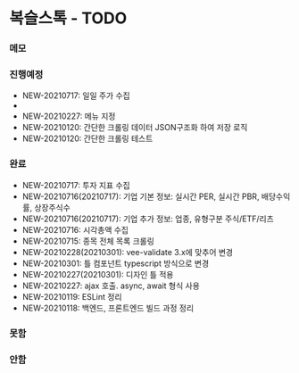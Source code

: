 # 복슬스톡 - TODO

### 메모

### 진행예정
- NEW-20210717: 일일 주가 수집
-
- NEW-20210227: 메뉴 지정
- NEW-20210120: 간단한 크롤링 데이터 JSON구조화 하여 저장 로직
- NEW-20210120: 간단한 크롤링 테스트

### 완료
- NEW-20210717: 투자 지표 수집
- NEW-20210716(20210717): 기업 기본 정보: 실시간 PER, 실시간 PBR, 배당수익률, 상장주식수
- NEW-20210716(20210717): 기업 추가 정보: 업종, 유형구분 주식/ETF/리츠
- NEW-20210716: 시각총액 수집
- NEW-20210715: 종목 전체 목록 크롤링
- NEW-20210228(20210301): vee-validate 3.x에 맞추어 변경
- NEW-20210301: 틀 컴포넌트 typescript 방식으로 변경
- NEW-20210227(20210301): 디자인 틀 적용
- NEW-20210227: ajax 호출. async, await 형식 사용
- NEW-20210119: ESLint 정리
- NEW-20210118: 백엔드, 프론트엔드 빌드 과정 정리

### 못함

### 안함
